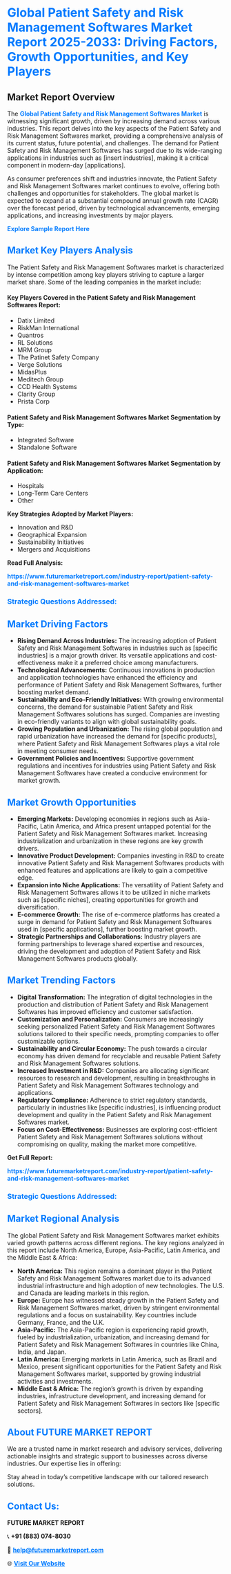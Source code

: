 <h1 style="color: #007BFF;">Global Patient Safety and Risk Management Softwares Market Report 2025-2033: Driving Factors, Growth Opportunities, and Key Players</h1>

<section id="overview">
<h2>Market Report Overview</h2>
<p>The <a href="https://www.futuremarketreport.com/industry-report/patient-safety-and-risk-management-softwares-market" style="color: #007BFF; text-decoration: none;"><strong>Global Patient Safety and Risk Management Softwares Market</strong></a> is witnessing significant growth, driven by increasing demand across various industries. This report delves into the key aspects of the Patient Safety and Risk Management Softwares market, providing a comprehensive analysis of its current status, future potential, and challenges. The demand for Patient Safety and Risk Management Softwares has surged due to its wide-ranging applications in industries such as [insert industries], making it a critical component in modern-day [applications].</p>
<p>As consumer preferences shift and industries innovate, the Patient Safety and Risk Management Softwares market continues to evolve, offering both challenges and opportunities for stakeholders. The global market is expected to expand at a substantial compound annual growth rate (CAGR) over the forecast period, driven by technological advancements, emerging applications, and increasing investments by major players.</p>
</section>

<section id="overview">
<p><a href="https://www.futuremarketreport.com/request-sample/reportId=99300" style="color: #007BFF; text-decoration: none;"><strong>Explore Sample Report Here</strong></a></p>
</section>

<section id="key-players">
<h2 style="color: #007BFF;">Market Key Players Analysis</h2>
<p>The Patient Safety and Risk Management Softwares market is characterized by intense competition among key players striving to capture a larger market share. Some of the leading companies in the market include:</p>
<h4>Key Players Covered in the Patient Safety and Risk Management Softwares Report:</h4>
<ul><li>Datix Limited</li><li>RiskMan International</li><li>Quantros</li><li>RL Solutions</li><li>MRM Group</li><li>The Patinet Safety Company</li><li>Verge Solutions</li><li>MidasPlus</li><li>Meditech Group</li><li>CCD Health Systems</li><li>Clarity Group</li><li>Prista Corp</li></ul>
<h4>Patient Safety and Risk Management Softwares Market Segmentation by Type:</h4>
<ul><li>Integrated Software</li><li>Standalone Software</li></ul>

<h4>Patient Safety and Risk Management Softwares Market Segmentation by Application:</h4>
<ul><li>Hospitals</li><li>Long-Term Care Centers</li><li>Other</li></ul>
<p><strong>Key Strategies Adopted by Market Players:</strong></p>
<ul>
<li>Innovation and R&D</li>
<li>Geographical Expansion</li>
<li>Sustainability Initiatives</li>
<li>Mergers and Acquisitions</li>
</ul>
</section>

<section>
<p><strong>Read Full Analysis: </strong></p><a href="https://www.futuremarketreport.com/industry-report/patient-safety-and-risk-management-softwares-market" style="color: #007BFF; text-decoration: none;"><strong>https://www.futuremarketreport.com/industry-report/patient-safety-and-risk-management-softwares-market</strong></a>
<h3 style="color: #007BFF;">Strategic Questions Addressed:</h3>
</section>

<section id="driving-factors">
<h2 style="color: #007BFF;">Market Driving Factors</h2>
<ul>
<li><strong>Rising Demand Across Industries:</strong> The increasing adoption of Patient Safety and Risk Management Softwares in industries such as [specific industries] is a major growth driver. Its versatile applications and cost-effectiveness make it a preferred choice among manufacturers.</li>
<li><strong>Technological Advancements:</strong> Continuous innovations in production and application technologies have enhanced the efficiency and performance of Patient Safety and Risk Management Softwares, further boosting market demand.</li>
<li><strong>Sustainability and Eco-Friendly Initiatives:</strong> With growing environmental concerns, the demand for sustainable Patient Safety and Risk Management Softwares solutions has surged. Companies are investing in eco-friendly variants to align with global sustainability goals.</li>
<li><strong>Growing Population and Urbanization:</strong> The rising global population and rapid urbanization have increased the demand for [specific products], where Patient Safety and Risk Management Softwares plays a vital role in meeting consumer needs.</li>
<li><strong>Government Policies and Incentives:</strong> Supportive government regulations and incentives for industries using Patient Safety and Risk Management Softwares have created a conducive environment for market growth.</li>
</ul>
</section>

<section id="growth-opportunities">
<h2 style="color: #007BFF;">Market Growth Opportunities</h2>
<ul>
<li><strong>Emerging Markets:</strong> Developing economies in regions such as Asia-Pacific, Latin America, and Africa present untapped potential for the Patient Safety and Risk Management Softwares market. Increasing industrialization and urbanization in these regions are key growth drivers.</li>
<li><strong>Innovative Product Development:</strong> Companies investing in R&D to create innovative Patient Safety and Risk Management Softwares products with enhanced features and applications are likely to gain a competitive edge.</li>
<li><strong>Expansion into Niche Applications:</strong> The versatility of Patient Safety and Risk Management Softwares allows it to be utilized in niche markets such as [specific niches], creating opportunities for growth and diversification.</li>
<li><strong>E-commerce Growth:</strong> The rise of e-commerce platforms has created a surge in demand for Patient Safety and Risk Management Softwares used in [specific applications], further boosting market growth.</li>
<li><strong>Strategic Partnerships and Collaborations:</strong> Industry players are forming partnerships to leverage shared expertise and resources, driving the development and adoption of Patient Safety and Risk Management Softwares products globally.</li>
</ul>
</section>

<section id="trending-factors">
<h2 style="color: #007BFF;">Market Trending Factors</h2>
<ul>
<li><strong>Digital Transformation:</strong> The integration of digital technologies in the production and distribution of Patient Safety and Risk Management Softwares has improved efficiency and customer satisfaction.</li>
<li><strong>Customization and Personalization:</strong> Consumers are increasingly seeking personalized Patient Safety and Risk Management Softwares solutions tailored to their specific needs, prompting companies to offer customizable options.</li>
<li><strong>Sustainability and Circular Economy:</strong> The push towards a circular economy has driven demand for recyclable and reusable Patient Safety and Risk Management Softwares solutions.</li>
<li><strong>Increased Investment in R&D:</strong> Companies are allocating significant resources to research and development, resulting in breakthroughs in Patient Safety and Risk Management Softwares technology and applications.</li>
<li><strong>Regulatory Compliance:</strong> Adherence to strict regulatory standards, particularly in industries like [specific industries], is influencing product development and quality in the Patient Safety and Risk Management Softwares market.</li>
<li><strong>Focus on Cost-Effectiveness:</strong> Businesses are exploring cost-efficient Patient Safety and Risk Management Softwares solutions without compromising on quality, making the market more competitive.</li>
</ul>
</section>

<section>
<p><strong>Get Full Report: </strong></p><a href="https://www.futuremarketreport.com/industry-report/patient-safety-and-risk-management-softwares-market" style="color: #007BFF; text-decoration: none;"><strong>https://www.futuremarketreport.com/industry-report/patient-safety-and-risk-management-softwares-market</strong></a>
<h3 style="color: #007BFF;">Strategic Questions Addressed:</h3>
</section>


<section id="regional-analysis">
<h2 style="color: #007BFF;">Market Regional Analysis</h2>
<p>The global Patient Safety and Risk Management Softwares market exhibits varied growth patterns across different regions. The key regions analyzed in this report include North America, Europe, Asia-Pacific, Latin America, and the Middle East & Africa:</p>
<ul>
<li><strong>North America:</strong> This region remains a dominant player in the Patient Safety and Risk Management Softwares market due to its advanced industrial infrastructure and high adoption of new technologies. The U.S. and Canada are leading markets in this region.</li>
<li><strong>Europe:</strong> Europe has witnessed steady growth in the Patient Safety and Risk Management Softwares market, driven by stringent environmental regulations and a focus on sustainability. Key countries include Germany, France, and the U.K.</li>
<li><strong>Asia-Pacific:</strong> The Asia-Pacific region is experiencing rapid growth, fueled by industrialization, urbanization, and increasing demand for Patient Safety and Risk Management Softwares in countries like China, India, and Japan.</li>
<li><strong>Latin America:</strong> Emerging markets in Latin America, such as Brazil and Mexico, present significant opportunities for the Patient Safety and Risk Management Softwares market, supported by growing industrial activities and investments.</li>
<li><strong>Middle East & Africa:</strong> The region’s growth is driven by expanding industries, infrastructure development, and increasing demand for Patient Safety and Risk Management Softwares in sectors like [specific sectors].</li>
</ul>
</section>

<footer>
<h2 style="color: #007BFF;">About FUTURE MARKET REPORT</h2>
<p>We are a trusted name in market research and advisory services, delivering actionable insights and strategic support to businesses across diverse industries. Our expertise lies in offering:</p>

<p>Stay ahead in today’s competitive landscape with our tailored research solutions.</p>

<h2 style="color: #007BFF;">Contact Us:</h2>
<p><strong>FUTURE MARKET REPORT</strong></p>
<p>📞 <strong>+91 (883) 074-8030</strong></p>
<p>📧 <strong><a href="mailto:help@futuremarketreport.com" style="color: #007BFF;">help@futuremarketreport.com</a></strong></p>
<p>🌐 <strong><a href="https://www.futuremarketreport.com/" style="color: #007BFF;">Visit Our Website</a></strong></p>
</footer>